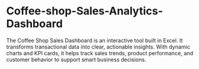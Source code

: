# Coffee-shop-Sales-Analytics-Dashboard
The Coffee Shop Sales Dashboard is an interactive tool built in Excel. It transforms transactional data into clear, actionable insights. With dynamic charts and KPI cards, it helps track sales trends, product performance, and customer behavior to support smart business decisions.
